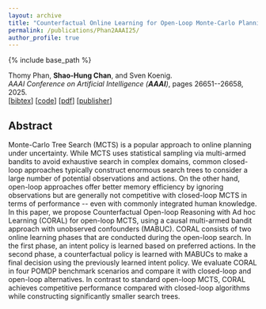```yaml
---
layout: archive
title: "Counterfactual Online Learning for Open-Loop Monte-Carlo Planning"
permalink: /publications/Phan2AAAI25/
author_profile: true
---
```


{% include base_path %}

Thomy Phan, **Shao-Hung Chan**, and Sven Koenig.  
<i>AAAI Conference on Artificial Intelligence (**AAAI**)</i>, pages 26651--26658, 2025.  
[<a href="javascript:void(0)" onclick="(function(target, id) { if ($('#' + id).css('display') == 'block') { $('#' + id).hide('fast'); $(target).text('bibtex') } else { $('#' + id).show('fast'); $(target).text('bibtex▲') } })(this, 'bibtex-Phan2AAAI25');">bibtex</a>]
[[code](https://github.com/thomyphan/counterfactual-planning)]
[[pdf](https://shchan13.github.io/files/Phan2AAAI25.pdf)]
[[publisher](https://ojs.aaai.org/index.php/AAAI/article/view/21162)]
<div id="bibtex-Phan2AAAI25" style="display:none">
<pre>@inproceedings{Phan2AAAI25,
  author    = {Thomy Phan and Shao-Hung Chan and Sven Koenig},
  title     = {Counterfactual Online Learning for Open-Loop Monte-Carlo Planning},
  booktitle = {Proceedings of the AAAI Conference on Artificial Intelligence (AAAI)},
  pages     = {26651--26658},
  year      = {2025}
}
</pre></div>

## Abstract

Monte-Carlo Tree Search (MCTS) is a popular approach to online planning under uncertainty. While MCTS uses statistical sampling via multi-armed bandits to avoid exhaustive search in complex domains, common closed-loop approaches typically construct enormous search trees to consider a large number of potential observations and actions. On the other hand, open-loop approaches offer better memory efficiency by ignoring observations but are generally not competitive with closed-loop MCTS in terms of performance -- even with commonly integrated human knowledge. In this paper, we propose Counterfactual Open-loop Reasoning with Ad hoc Learning (CORAL) for open-loop MCTS, using a causal multi-armed bandit approach with unobserved confounders (MABUC). CORAL consists of two online learning phases that are conducted during the open-loop search. In the first phase, an intent policy is learned based on preferred actions. In the second phase, a counterfactual policy is learned with MABUCs to make a final decision using the previously learned intent policy. We evaluate CORAL in four POMDP benchmark scenarios and compare it with closed-loop and open-loop alternatives. In contrast to standard open-loop MCTS, CORAL achieves competitive performance compared with closed-loop algorithms while constructing significantly smaller search trees.
